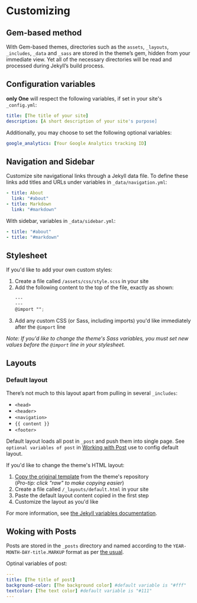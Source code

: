 # Customizing

## Gem-based method
With Gem-based themes, directories such as the `assets`, `_layouts`, `_includes`, `_data` and `_sass` are stored in the theme’s gem, hidden from your immediate view. Yet all of the necessary directories will be read and processed during Jekyll’s build process.

## Configuration variables
**only One** will respect the following variables, if set in your site's `_config.yml`:
```yml
title: [The title of your site]
description: [A short description of your site's purpose]
```
Additionally, you may choose to set the following optional variables:
```yml
google_analytics: [Your Google Analytics tracking ID]
```

## Navigation and Sidebar
Customize site navigational links through a Jekyll data file. To define these links add titles and URLs under variables in `_data/navigation.yml`:
```yml
- title: About
  link: "#about"
- title: Markdown
  link: "#markdown"
```
With sidebar, variables in `_data/sidebar.yml`:
```yml
- title: "#about"
- title: "#markdown"
```

## Stylesheet
If you'd like to add your own custom styles:
1. Create a file called `/assets/css/style.scss` in your site
2. Add the following content to the top of the file, exactly as shown:
    ```scss
    ---
    ---
    @import "";
    ```
3. Add any custom CSS (or Sass, including imports) you'd like immediately after the `@import` line

*Note: If you'd like to change the theme's Sass variables, you must set new values before the `@import` line in your stylesheet.*

## Layouts
### Default layout
There’s not much to this layout apart from pulling in several `_includes`:
* `<head>`
* `<header>`
* `<navigation>`
* `{{ content }}`
* `<footer>`

Default layout loads all post in `_post` and push them into single page. See `optional variables of post` in [Working with Post](#working-with-posts) use to config default layout.

If you'd like to change the theme's HTML layout:
1. [Copy the original template](https://github.com/AREA44/only-One/blob/master/_layouts/default.html) from the theme's repository<br/>(*Pro-tip: click "raw" to make copying easier*)
2. Create a file called `/_layouts/default.html` in your site
3. Paste the default layout content copied in the first step
4. Customize the layout as you'd like

For more information, see [the Jekyll variables documentation](https://jekyllrb.com/docs/variables/).

## Woking with Posts
Posts are stored in the `_posts` directory and named according to the `YEAR-MONTH-DAY-title.MARKUP` format as per [the usual](https://jekyllrb.com/docs/posts/).

Optinal variables of post:
```yml
---
title: [The title of post]
background-color: [The background color] #default variable is "#fff"
textcolor: [The text color] #default variable is "#111"
---
```